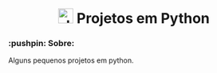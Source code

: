 <h1 align="center">
<img src="https://upload.wikimedia.org/wikipedia/commons/c/c3/Python-logo-notext.svg" alt="JavaScript" height="30"/> Projetos em Python
</h1>

<h3> :pushpin: Sobre: </h3>
<p>Alguns pequenos projetos em python.</p>
